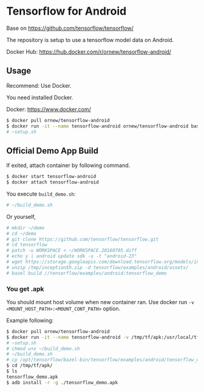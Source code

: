 # Tensorflow for Android

Base on https://github.com/tensorflow/tensorflow/

The repository is setup to use a tensorflow model data on Android.

Docker Hub: https://hub.docker.com/r/ornew/tensorflow-android/

## Usage

Recommend: Use Docker.

You need installed Docker.

Docker: https://www.docker.com/

```sh
$ docker pull ornew/tensorflow-android
$ docker run -it --name tensorflow-android ornew/tensorflow-android bash
# ~setup.sh
```

## Official Demo App Build

If exited, attach container by following command.

```sh
$ docker start tensorflow-android
$ docker attach tensorflow-android
```

You execute `build_demo.sh`:

```sh
# ~/build_demo.sh
```

Or yourself,

```sh
# mkdir ~/demo
# cd ~/demo
# git clone https://github.com/tensorflow/tensorflow.git
# cd tensorflow
# patch -u WORKSPACE < ~/WORKSPACE.20160705.diff
# echo y | android update sdk -u -t "android-23"
# wget https://storage.googleapis.com/download.tensorflow.org/models/inception5h.zip -O /tmp/inception5h.zip
# unzip /tmp/inception5h.zip -d tensorflow/examples/android/assets/
# bazel build //tensorflow/examples/android:tensorflow_demo
```

### You get .apk

You should mount host volume when new container ran. Use docker run `-v <MOUNT_HOST_PATH>:<MOUNT_CONT_PATH>` option.

Example following:

```sh
$ docker pull ornew/tensorflow-android
$ docker run -it --name tensorflow-android -v /tmp/tf/apk:/usr/local/tf/ ornew/tensorflow-android bash
# ~setup.sh
# chmod u+x ~/build_demo.sh
# ~/build_demo.sh
# cp /opt/tensorflow/bazel-bin/tensorflow/examples/android/tensorflow_demo.apk /usr/local/tf/
$ cd /tmp/tf/apk/
$ ls
tensorflow_demo.apk
$ adb install -r -g ./tensorflow_demo.apk
```

